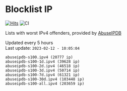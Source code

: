 # Blocklist IP

[![Hits](https://hits.seeyoufarm.com/api/count/incr/badge.svg?url=https%3A%2F%2Fgithub.com%2Fborestad%2Fblocklist-ip%2F&count_bg=%2379C83D&title_bg=%23555555&icon=&icon_color=%23E7E7E7&title=hits&edge_flat=false)](https://hits.seeyoufarm.com)  ![CI](https://img.shields.io/github/workflow/status/borestad/blocklist-ip/CI?style=flat-square)

Lists with worst IPv4 offenders, provided by [AbuseIPDB](https://www.abuseipdb.com/)

<!-- FOOTER-PLACEHOLDER -->
Updated every 5 hours<br>
Last update: `2023-02-12 - 10:05:04`
```
abuseipdb-s100.ipv4 (20777 ip)
abuseipdb-s100-1d.ipv4 (39628 ip)
abuseipdb-s100-2d.ipv4 (46518 ip)
abuseipdb-s100-3d.ipv4 (50714 ip)
abuseipdb-s100-7d.ipv4 (61321 ip)
abuseipdb-s100-30d.ipv4 (103448 ip)
abuseipdb-s100-all.ipv4 (203659 ip)
```
